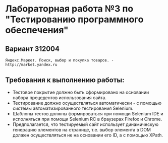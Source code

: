 # Лабораторная работа №3 по "Тестированию программного обеспечения"

## Вариант 312004
```
Яндекс.Маркет. Поиск, выбор и покупка товаров. - http://market.yandex.ru
```

## Требования к выполнению работы:

- Тестовое покрытие должно быть сформировано на основании набора прецедентов использования сайта.
- Тестирование должно осуществляться автоматически - с помощью системы автоматизированного тестирования Selenium.
- Шаблоны тестов должны формироваться при помощи Selenium IDE и исполняться при помощи Selenium RC в браузерах Firefox и Chrome.
- Предполагается, что тестируемый сайт использует динамическую генерацию элементов на странице, т.е. выбор элемента в DOM должен осуществляться не на основании его ID, а с помощью XPath.

